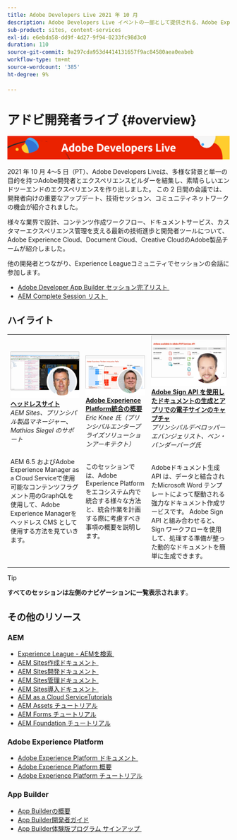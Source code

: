 ```yaml
---
title: Adobe Developers Live 2021 年 10 月
description: Adobe Developers Live イベントの一部として提供される、Adobe Experience Manager Sitesのビデオとチュートリアルのコレクションです。
sub-product: sites, content-services
exl-id: e6ebda58-dd9f-4d27-9f94-0233fc98d3c0
duration: 110
source-git-commit: 9a297cda953d4414131657f9ac84580aea0eabeb
workflow-type: tm+mt
source-wordcount: '385'
ht-degree: 9%

---
```


# アドビ開発者ライブ {#overview}

<img alt="アドビ開発者ライブ" src="/help/adobe-developers-live/assets/adl.png" />

2021 年 10 月 4～5 日（PT）、Adobe Developers Liveは、多様な背景と単一の目的を持つAdobe開発者とエクスペリエンスビルダーを結集し、素晴らしいエンドツーエンドのエクスペリエンスを作り出しました。 この 2 日間の会議では、開発者向けの重要なアップデート、技術セッション、コミュニティネットワークの機会が紹介されました。

様々な業界で設計、コンテンツ作成ワークフロー、ドキュメントサービス、カスタマーエクスペリエンス管理を支える最新の技術進歩と開発者ツールについて、Adobe Experience Cloud、Document Cloud、Creative CloudのAdobe製品チームが紹介しました。

他の開発者とつながり、Experience Leagueコミュニティでセッションの会話に参加します。
* [Adobe Developer App Builder セッション完了リスト &#x200B;](https://experienceleaguecommunities.adobe.com/t5/project-firefly-discussions/adobe-developers-live-october-2021-project-firefly-s-complete/td-p/425779?profile.language=ja)
* [AEM Complete Session リスト &#x200B;](https://experienceleaguecommunities.adobe.com/t5/adobe-experience-manager/adobe-developers-live-october-2021-complete-session-list/m-p/423041?profile.language=ja#M120517)

## ハイライト

<table>
  <tr>
   <td>
      <a href="headless.md">
      <img alt="ヘッドレスサイト" src="/help/adobe-developers-live/assets/mathias.png"/>
      </a>
      <div>
         <a href="headless.md"><strong> ヘッドレスサイト </strong></a>         
         <br/><em>AEM Sites、プリンシパル製品マネージャー、Mathias Siegel のサポート </em>
      </div>
      <p>
        <br/>
         AEM 6.5 およびAdobe Experience Manager as a Cloud Serviceで使用可能なコンテンツフラグメント用のGraphQLを使用して、Adobe Experience Managerをヘッドレス CMS として使用する方法を見ていきます。
      </p>
     </td>   
     <td>
      <a href="aep-integration.md">
      <img alt="Adobe Experience Platform統合の概要" src="/help/adobe-developers-live/assets/eric.png"/>
      </a>
      <div>
         <a href="aep-integration.md"><strong>Adobe Experience Platform統合の概要 </strong></a>
         <br/><em>Eric Knee 氏（プリンシパルエンタープライズソリューションアーキテクト） </em>
      </div>
      <p>
        <br/>
         このセッションでは、Adobe Experience Platformをエコシステム内で統合する様々な方法と、統合作業を計画する際に考慮すべき事項の概要を説明します。
      </p>
   </td>
   </td>
     <td>
      <a href="pdf-services-api.md">
      <img alt="Adobe Sign API を使用したドキュメントの生成とアプリでの電子サインのキャプチャ" src="/help/adobe-developers-live/assets/ben.png"/>
      </a>
      <div>
         <a href="pdf-services-api.md"><strong>Adobe Sign API を使用したドキュメントの生成とアプリでの電子サインのキャプチャ </strong></a>
         <br/><em> プリンシパルデベロッパーエバンジェリスト、ベン・バンダーバーグ氏 </em>
      </div>
      <p>
        <br/>
         Adobeドキュメント生成 API は、データと結合されたMicrosoft Word テンプレートによって駆動される強力なドキュメント作成サービスです。 Adobe Sign API と組み合わせると、Sign ワークフローを使用して、処理する準備が整った動的なドキュメントを簡単に生成できます。
      </p>
   </td> 
  </tr>
</table>

>[!TIP]
>
>**すべてのセッションは左側のナビゲーションに一覧表示されます**。

## その他のリソース

### AEM

* [Experience League - AEMを検索 &#x200B;](https://experienceleague.adobe.com/ja#recommended/solutions/experience-manager)
* [AEM Sites作成ドキュメント &#x200B;](https://experienceleague.adobe.com/docs/experience-manager-65/authoring/home.html?lang=ja)
* [AEM Sites開発ドキュメント &#x200B;](https://experienceleague.adobe.com/docs/experience-manager-65/developing/home.html?lang=ja)
* [AEM Sites管理ドキュメント &#x200B;](https://experienceleague.adobe.com/docs/experience-manager-65/administering/home.html?lang=ja)
* [AEM Sites導入ドキュメント &#x200B;](https://experienceleague.adobe.com/docs/experience-manager-65/deploying/home.html?lang=ja)
* [AEM as a Cloud ServiceTutorials](https://experienceleague.adobe.com/docs/experience-manager-learn/cloud-service/overview.html?lang=ja)
* [AEM Assets チュートリアル](https://experienceleague.adobe.com/docs/experience-manager-learn/assets/overview.html?lang=ja)
* [AEM Forms チュートリアル](https://experienceleague.adobe.com/docs/experience-manager-learn/forms/overview.html?lang=ja)
* [AEM Foundation チュートリアル](https://experienceleague.adobe.com/docs/experience-manager-learn/foundation/overview.html?lang=ja)

### Adobe Experience Platform

* [Adobe Experience Platform ドキュメント &#x200B;](https://experienceleague.adobe.com/docs/experience-platform.html?lang=ja)
* [Adobe Experience Platform 概要](https://experienceleague.adobe.com/docs/experience-platform/landing/home.html?lang=ja)
* [Adobe Experience Platform チュートリアル](https://experienceleague.adobe.com/docs/platform-learn/tutorials/overview.html?lang=ja)

### App Builder

* [App Builderの概要 &#x200B;](https://adobe.ly/aem-appbuilder)
* [App Builder開発者ガイド &#x200B;](https://adobe.ly/appbuilder)
* [App Builder体験版プログラム サインアップ &#x200B;](https://adobe.ly/appbuilder-trial)
